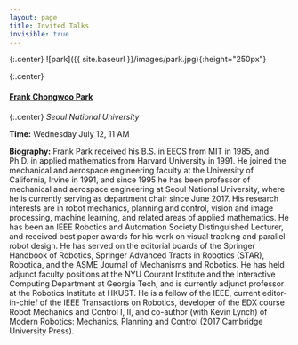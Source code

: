 ```yaml
---
layout: page
title: Invited Talks
invisible: true
---
```


{:.center}
![park]({{ site.baseurl }}/images/park.jpg){:height="250px"}

{:.center}
#### **[Frank Chongwoo Park](http://robotics.snu.ac.kr/fcp/)**

{:.center}
*Seoul National University*

**Time:** Wednesday July 12, 11 AM

<!---
**Location:** TBD

**Title:** TBD

**Abstract:** TBD
-->

**Biography:** Frank Park received his B.S. in EECS from MIT in 1985, and
Ph.D. in applied mathematics from Harvard University in 1991. He joined the
mechanical and aerospace engineering faculty at the University of California,
Irvine in 1991, and since 1995 he has been professor of mechanical and aerospace
engineering at Seoul National University, where he is currently serving as
department chair since June 2017. His research interests are in robot mechanics,
planning and control, vision and image processing, machine learning, and related
areas of applied mathematics. He has been an IEEE Robotics and Automation
Society Distinguished Lecturer, and received best paper awards for his work on
visual tracking and parallel robot design. He has served on the editorial boards
of the Springer Handbook of Robotics, Springer Advanced Tracts in Robotics
(STAR), Robotica, and the ASME Journal of Mechanisms and Robotics. He has held
adjunct faculty positions at the NYU Courant Institute and the Interactive
Computing Department at Georgia Tech, and is currently adjunct professor at the
Robotics Institute at HKUST. He is a fellow of the IEEE, current editor-in-chief
of the IEEE Transactions on Robotics, developer of the EDX course Robot
Mechanics and Control I, II, and co-author (with Kevin Lynch) of Modern
Robotics: Mechanics, Planning and Control (2017 Cambridge University Press).
